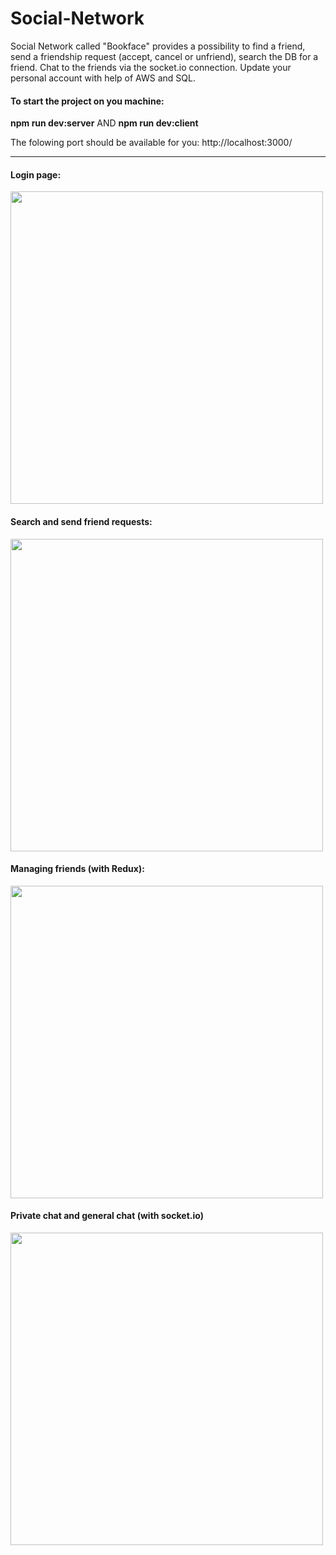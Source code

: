 # Social-Network

Social Network called "Bookface" provides a possibility to find a friend, send a friendship request (accept, cancel or unfriend),
search the DB for a friend. Chat to the friends via the socket.io connection. Update your personal account with help of AWS and SQL.
 
 
#### To start the project on you machine:
<b>npm run dev:server</b>
AND
<b>npm run dev:client</b>

The folowing port should be available for you: http://localhost:3000/

<hr>

#### Login page:
<img src="https://user-images.githubusercontent.com/85371429/217601888-b6f8425c-d6fc-4db1-9b95-7423526bf024.gif" width="500px" />

#### Search and send friend requests:
<img src="https://user-images.githubusercontent.com/85371429/217602856-57b85463-bada-4c2a-a9f4-8a7c403bc6d9.gif" width="500px" />

#### Managing friends (with Redux):
<img src="https://user-images.githubusercontent.com/85371429/217602057-db35fad0-6005-4e87-b370-e541194d93a8.gif" width="500px" />

#### Private chat and general chat (with socket.io)
<img src="https://user-images.githubusercontent.com/85371429/217605518-23917915-07e6-4131-9919-745384e948e5.gif" width="500px" />

